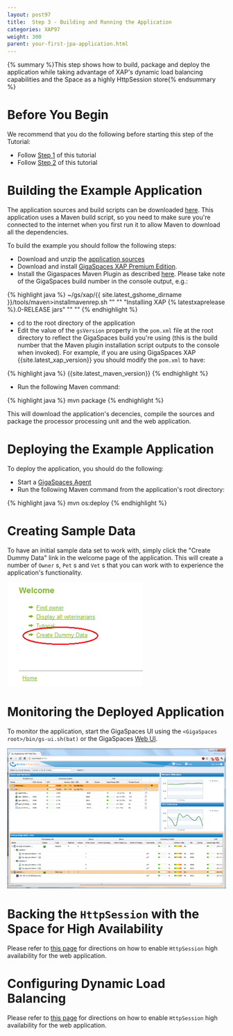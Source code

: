 ```yaml
---
layout: post97
title:  Step 3 - Building and Running the Application
categories: XAP97
weight: 300
parent: your-first-jpa-application.html
---
```


{% summary %}This step shows how to build, package and deploy the application while taking advantage of XAP's dynamic load balancing capabilities and the Space as a highly HttpSession store{% endsummary %}

# Before You Begin

We recommend that you do the following before starting this step of the Tutorial:

- Follow [Step 1](./step-1---adjusting-your-jpa-domain-model-to-the-xap-jpa-implementation.html) of this tutorial
- Follow [Step 2](./step-2---using-the-power-of-the-space-to-scale-your-data-access-layer.html) of this tutorial

# Building the Example Application

The application sources and build scripts can be downloaded [here](https://github.com/Gigaspaces/petclinic-jpa). This application uses a Maven build script, so you need to make sure you're connected to the internet when you first run it to allow Maven to download all the dependencies.

To build the example you should follow the following steps:

- Download and unzip the [application sources](https://github.com/gigaspaces/petclinic-jpa)
- Download and install [GigaSpaces XAP Premium Edition](http://www.gigaspaces.com/xap-download).
- Install the Gigaspaces Maven Plugin as described [here]({%currentjavaurl%}/maven-plugin.html). Please take note of the GigaSpaces build number in the console output, e.g.:

{% highlight java %}
~/gs/xap/{{ site.latest_gshome_dirname }}/tools/maven>installmavenrep.sh
""
""
"Installing XAP {% latestxaprelease %}.0-RELEASE jars"
""
""
{% endhighlight %}

- cd to the root directory of the application
- Edit the value of the `gsVersion` property in the `pom.xml` file at the root directory to reflect the GigaSpaces build you're using (this is the build number that the Maven plugin installation script outputs to the console when invoked).
For example, if you are using GigaSpaces XAP {{site.latest_xap_version}} you should modify the `pom.xml` to have:

{% highlight java %}
<gsVersion>{{site.latest_maven_version}}</gsVersion>
{% endhighlight %}

- Run the following Maven command:

{% highlight java %}
mvn package
{% endhighlight %}

This will download the application's decencies, compile the sources and package the processor processing unit and the web application.

# Deploying the Example Application

To deploy the application, you should do the following:

- Start a [GigaSpaces Agent](/product_overview/service-grid.html#gsa)
- Run the following Maven command from the application's root directory:

{% highlight java %}
mvn os:deploy
{% endhighlight %}

# Creating Sample Data

To have an initial sample data set to work with, simply click the "Create Dummy Data" link in the welcome page of the application. This will create a number of `Owner` s, `Pet` s and `Vet` s that you can work with to experience the application's functionality.

![dummy-data.png](/attachment_files/dummy-data.png)

# Monitoring the Deployed Application

To monitor  the application, start the GigaSpaces UI using the `<GigaSpaces root>/bin/gs-ui.sh(bat)` or the GigaSpaces [Web UI]({%currentadmurl%}/web-management-console.html).

![web-ui-pc.png](/attachment_files/web-ui-pc.png)

# Backing the `HttpSession` with the Space for High Availability

Please refer to [this page](./step-2---enabling-http-session-failover-and-fault-tolerance.html) for directions on how to enable `HttpSession` high availability for the web application.

# Configuring Dynamic Load Balancing

Please refer to [this page](./step-3---scaling-the-data-access-layer.html) for directions on how to enable `HttpSession` high availability for the web application.

